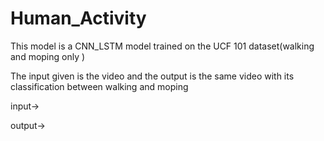 # Human_Activity

This model is a CNN_LSTM model trained on the UCF 101 dataset(walking and moping only )

The input given is the video and the output is the same video with its classification between walking and moping

input->[]()

output->[]()